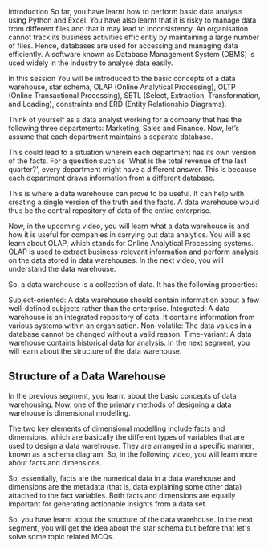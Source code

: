 Introduction
So far, you have learnt how to perform basic data analysis using Python and Excel. You have also learnt that it is risky to manage data from different files and that it may lead to inconsistency. An organisation cannot track its business activities efficiently by maintaining a large number of files. Hence, databases are used for accessing and managing data efficiently. A software known as Database Management System (DBMS) is used widely in the industry to analyse data easily.

In this session
You will be introduced to the basic concepts of a data warehouse, star schema, OLAP (Online Analytical Processing), OLTP (Online Transactional Processing), SETL (Select, Extraction, Transformation, and Loading), constraints and ERD (Entity Relationship Diagrams).

 

Think of yourself as a data analyst working for a company that has the following three departments: Marketing, Sales and Finance. Now, let’s assume that each department maintains a separate database.

 

This could lead to a situation wherein each department has its own version of the facts. For a question such as 'What is the total revenue of the last quarter?', every department might have a different answer. This is because each department draws information from a different database.

 

This is where a data warehouse can prove to be useful. It can help with creating a single version of the truth and the facts. A data warehouse would thus be the central repository of data of the entire enterprise.

 

Now, in the upcoming video, you will learn what a data warehouse is and how it is useful for companies in carrying out data analytics. You will also learn about OLAP, which stands for Online Analytical Processing systems. OLAP is used to extract business-relevant information and perform analysis on the data stored in data warehouses. In the next video, you will understand the data warehouse.

So, a data warehouse is a collection of data. It has the following properties:

Subject-oriented: A data warehouse should contain information about a few well-defined subjects rather than the enterprise.
Integrated: A data warehouse is an integrated repository of data. It contains information from various systems within an organisation.
Non-volatile: The data values in a database cannot be changed without a valid reason.
Time-variant: A data warehouse contains historical data for analysis.
In the next segment, you will learn about the structure of the data warehouse.

## Structure of a Data Warehouse
In the previous segment, you learnt about the basic concepts of data warehousing. Now, one of the primary methods of designing a data warehouse is dimensional modelling.

 

The two key elements of dimensional modelling include facts and dimensions, which are basically the different types of variables that are used to design a data warehouse. They are arranged in a specific manner, known as a schema diagram. So, in the following video, you will learn more about facts and dimensions.

So, essentially, facts are the numerical data in a data warehouse and dimensions are the metadata (that is, data explaining some other data) attached to the fact variables. Both facts and dimensions are equally important for generating actionable insights from a data set.

 

So, you have learnt about the structure of the data warehouse. In the next segment, you will get the idea about the star schema but before that let's solve some topic related MCQs.



